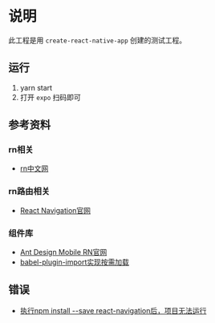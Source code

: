 # 说明

此工程是用 `create-react-native-app` 创建的测试工程。

## 运行

1. yarn start
2. 打开 `expo` 扫码即可

## 参考资料

### rn相关

* [rn中文网](https://reactnative.cn/)

### rn路由相关

* [React Navigation官网](https://reactnavigation.org/docs/zh-Hans/getting-started.html)

### 组件库

* [Ant Design Mobile RN官网](https://rn.mobile.ant.design/index-cn)
* [babel-plugin-import实现按需加载](https://github.com/ant-design/babel-plugin-import)

## 错误

* [执行npm install --save react-navigation后，项目无法运行](https://www.shiqidu.com/p/92)